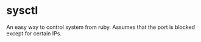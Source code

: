 sysctl
===================
An easy way to control system from ruby.
Assumes that the port is blocked except for certain IPs.
